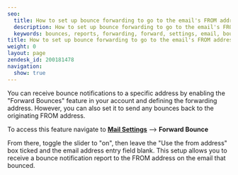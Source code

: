 ```yaml
---
seo:
  title: How to set up bounce forwarding to go to the email's FROM address
  description: How to set up bounce forwarding to go to the email's FROM address
  keywords: bounces, reports, forwarding, forward, settings, email, bounce
title: How to set up bounce forwarding to go to the email's FROM address
weight: 0
layout: page
zendesk_id: 200181478
navigation:
  show: true
---
```


You can receive bounce notifications to a specific address by enabling the "Forward Bounces" feature in your account and defining the forwarding address. However, you can also set it to send any bounces back to the originating FROM address.

To access this feature navigate to **[Mail Settings](https://app.sendgrid.com/settings/mail_settings)** --> **Forward Bounce**


From there, toggle the slider to "on", then leave the "Use the from address" box ticked and the email address entry field blank. This setup allows you to receive a bounce notification report to the FROM address on the email that bounced.

  

